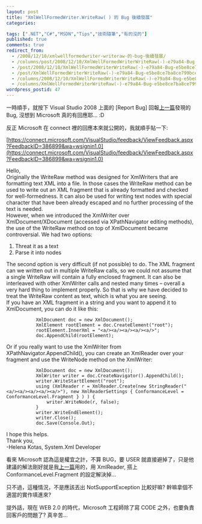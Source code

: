 ```yaml
---
layout: post
title: "XmlWellFormedWriter.WriteRaw( ) 的 Bug 後續發展"
categories:

tags: [".NET","C#","MSDN","Tips","技術隨筆","有的沒的"]
published: true
comments: true
redirect_from:
  - /2008/12/10/xmlwellformedwriter-writeraw-的-bug-後續發展/
  - /columns/post/2008/12/10/XmlWellFormedWriterWriteRaw(-)-e79a84-Bug-e5be8ce7ba8ce799bce5b195.aspx/
  - /post/2008/12/10/XmlWellFormedWriterWriteRaw(-)-e79a84-Bug-e5be8ce7ba8ce799bce5b195.aspx/
  - /post/XmlWellFormedWriterWriteRaw(-)-e79a84-Bug-e5be8ce7ba8ce799bce5b195.aspx/
  - /columns/2008/12/10/XmlWellFormedWriterWriteRaw(-)-e79a84-Bug-e5be8ce7ba8ce799bce5b195.aspx/
  - /columns/XmlWellFormedWriterWriteRaw(-)-e79a84-Bug-e5be8ce7ba8ce799bce5b195.aspx/
wordpress_postid: 47
---
```

一時順手，就按下 Visual Studio 2008 上面的 [Report Bug] 回報[上一篇](http://columns.chicken-house.net/post/e58e9fe4be86-XmlWellFormedWriter-e4b99fe69c89-Bug-.aspx)發現的 Bug, 沒想到 Microsoft 真的有回應耶... :D

反正 Microsoft 在 connect 裡的回應本來就公開的，我就順手貼一下:

 

[https://connect.microsoft.com/VisualStudio/feedback/ViewFeedback.aspx?FeedbackID=386899&wa=wsignin1.0](https://connect.microsoft.com/VisualStudio/feedback/ViewFeedback.aspx?FeedbackID=386899&wa=wsignin1.0)

 

Hello,  
Originally the WriteRaw method was designed for XmlWriters that are formatting text XML into a file. In those cases the WriteRaw method can be used to write out an XML fragment that is already formatted and checked for well-formedness. It can also be used for writing text nodes with special character that have been already escaped and no further processing of the text is needed.  
However, when we introduced the XmlWriter over XmlDocument/XDocument (accessed via XPathNavigator editing methods), the use of the WriteRaw method on top of XmlDocument became controversial. We had two options:  
1.   Threat it as a text  
2.   Parse it into nodes

The second option is very difficult (if not possible) to do. The XML fragment can we written out in multiple WriteRaw calls, so we could not assume that a single WriteRaw will contain a fully enclosed fragment. It can also be interleaved with other XmlWriter calls and nested many times – overall a very hard thing to implement properly. So that is why we have decided to treat the WriteRaw content as text, which is what you are seeing.  
If you have an XML fragment in a string and you want to append it to XmlDocument, you can do it like this:

               XmlDocument doc = new XmlDocument();  
               XmlElement rootElement = doc.CreateElement("root");  
               rootElement.InnerXml = "<a/><a/><a/><a/><a/>";  
               doc.AppendChild(rootElement);

Or if you really want to use the XmlWriter from XPathNavigator.AppendChild(), you can create an XmlReader over your fragment and use the WriteNode method on the XmlWriter:

               XmlDocument doc = new XmlDocument();  
               XmlWriter writer = doc.CreateNavigator().AppendChild();  
               writer.WriteStartElement("root");  
               using (XmlReader r = XmlReader.Create(new StringReader("<a/><a/><a/><a/><a/>"), new XmlReaderSettings { ConformanceLevel = ConformanceLevel.Fragment } ) ) {  
                   writer.WriteNode(r, false);  
               }  
               writer.WriteEndElement();  
               writer.Close();  
               doc.Save(Console.Out);

I hope this helps.  
Thank you,  
-Helena Kotas, System.Xml Developer

 

看來 Microsoft 認為這是權宜之計，不算 BUG，要 USER 就直接避掉了，只是他建議的解法剛好就是我[上一篇](/post/e58e9fe4be86-XmlWellFormedWriter-e4b99fe69c89-Bug-.aspx)用的，用 XmlReader, 搭上 ConformanceLevel.Fragment 的設定解決掉...

只不過，這種情況，不是應該丟出 NotSupportException 比較好嘛? 幹嘛拿個不適當的實作填進來?

 

提外話，現在 WEB 2.0 的時代，Microsoft 工程師除了寫 CODE 之外，也要負責回客戶的問題了? 真辛苦...
